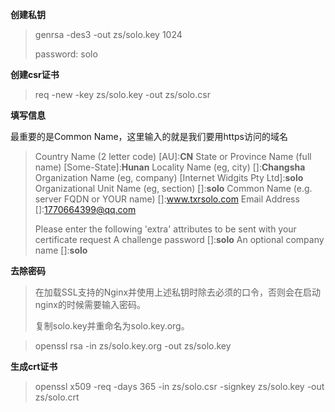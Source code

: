 **创建私钥**

> genrsa -des3 -out zs/solo.key 1024
>
> password: solo

**创建csr证书**

> req -new -key zs/solo.key -out zs/solo.csr

**填写信息**

最重要的是Common Name，这里输入的就是我们要用https访问的域名

> Country Name (2 letter code) [AU]:**CN**
> State or Province Name (full name) [Some-State]:**Hunan**
> Locality Name (eg, city) []:**Changsha**
> Organization Name (eg, company) [Internet Widgits Pty Ltd]:**solo**
> Organizational Unit Name (eg, section) []:**solo**
> Common Name (e.g. server FQDN or YOUR name) []:www.txrsolo.com
> Email Address []:1770664399@qq.com
>
> Please enter the following 'extra' attributes
> to be sent with your certificate request
> A challenge password []:**solo**
> An optional company name []:**solo**

**去除密码**

> 在加载SSL支持的Nginx并使用上述私钥时除去必须的口令，否则会在启动nginx的时候需要输入密码。
>
> 复制solo.key并重命名为solo.key.org。

> openssl rsa -in zs/solo.key.org -out zs/solo.key

**生成crt证书**

> openssl x509 -req -days 365 -in zs/solo.csr -signkey zs/solo.key -out zs/solo.crt





























































































































































